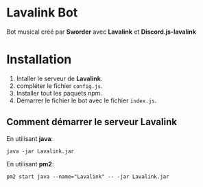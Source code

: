 # Lavalink Bot
Bot musical créé par **Sworder** avec **Lavalink** et **Discord.js-lavalink**

# Installation 

1) Intaller le serveur de **Lavalink**.
2) compléter le fichier `config.js`.
3) Installer tout les paquets npm.
4) Démarrer le fichier le bot avec le fichier `index.js`.

## Comment démarrer le serveur Lavalink
En utilisant **java**:
```
java -jar Lavalink.jar
```
En utilisant **pm2**:
```
pm2 start java --name="Lavalink" -- -jar Lavalink.jar
```
